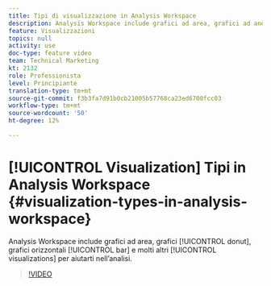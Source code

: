 ```yaml
---
title: Tipi di visualizzazione in Analysis Workspace
description: Analysis Workspace include grafici ad area, grafici ad anello, grafici a barre orizzontali e molte altre visualizzazioni per facilitarti l’analisi.
feature: Visualizzazioni
topics: null
activity: use
doc-type: feature video
team: Technical Marketing
kt: 2132
role: Professionista
level: Principiante
translation-type: tm+mt
source-git-commit: f3b3fa7d91b0cb21005b57768ca23ed6700fcc03
workflow-type: tm+mt
source-wordcount: '50'
ht-degree: 12%

---
```



# [!UICONTROL Visualization] Tipi in Analysis Workspace  {#visualization-types-in-analysis-workspace}

Analysis Workspace include grafici ad area, grafici [!UICONTROL donut], grafici orizzontali [!UICONTROL bar] e molti altri [!UICONTROL visualizations] per aiutarti nell’analisi.

>[!VIDEO](https://video.tv.adobe.com/v/23994/?quality=12)
